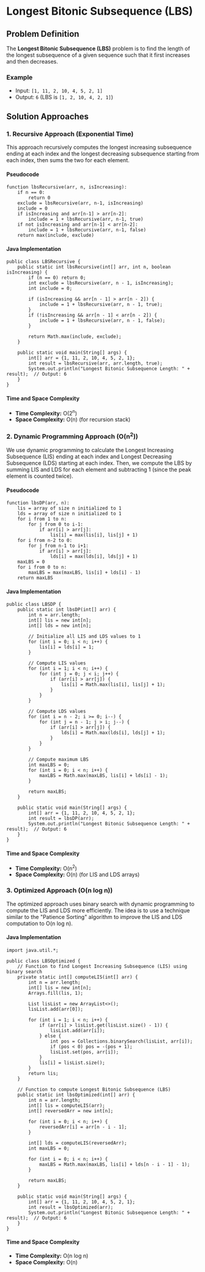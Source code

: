 Longest Bitonic Subsequence (LBS)
=================================

Problem Definition
------------------

The **Longest Bitonic Subsequence (LBS)** problem is to find the length of the longest subsequence of a given sequence such that it first increases and then decreases.

### Example

*   Input: `[1, 11, 2, 10, 4, 5, 2, 1]`
*   Output: `6` (LBS is `[1, 2, 10, 4, 2, 1]`)

Solution Approaches
-------------------

### 1\. Recursive Approach (Exponential Time)

This approach recursively computes the longest increasing subsequence ending at each index and the longest decreasing subsequence starting from each index, then sums the two for each element.

#### Pseudocode

    function lbsRecursive(arr, n, isIncreasing):
        if n == 0:
            return 0
        exclude = lbsRecursive(arr, n-1, isIncreasing)
        include = 0
        if isIncreasing and arr[n-1] > arr[n-2]:
            include = 1 + lbsRecursive(arr, n-1, true)
        if not isIncreasing and arr[n-1] < arr[n-2]:
            include = 1 + lbsRecursive(arr, n-1, false)
        return max(include, exclude)
    

#### Java Implementation

    public class LBSRecursive {
        public static int lbsRecursive(int[] arr, int n, boolean isIncreasing) {
            if (n == 0) return 0;
            int exclude = lbsRecursive(arr, n - 1, isIncreasing);
            int include = 0;
    
            if (isIncreasing && arr[n - 1] > arr[n - 2]) {
                include = 1 + lbsRecursive(arr, n - 1, true);
            }
            if (!isIncreasing && arr[n - 1] < arr[n - 2]) {
                include = 1 + lbsRecursive(arr, n - 1, false);
            }
    
            return Math.max(include, exclude);
        }
    
        public static void main(String[] args) {
            int[] arr = {1, 11, 2, 10, 4, 5, 2, 1};
            int result = lbsRecursive(arr, arr.length, true);
            System.out.println("Longest Bitonic Subsequence Length: " + result);  // Output: 6
        }
    }
    

#### Time and Space Complexity

*   **Time Complexity:** O(2<sup>n</sup>)
*   **Space Complexity:** O(n) (for recursion stack)

### 2\. Dynamic Programming Approach (O(n<sup>2</sup>))

We use dynamic programming to calculate the Longest Increasing Subsequence (LIS) ending at each index and Longest Decreasing Subsequence (LDS) starting at each index. Then, we compute the LBS by summing LIS and LDS for each element and subtracting 1 (since the peak element is counted twice).

#### Pseudocode

    function lbsDP(arr, n):
        lis = array of size n initialized to 1
        lds = array of size n initialized to 1
        for i from 1 to n:
            for j from 0 to i-1:
                if arr[i] > arr[j]:
                    lis[i] = max(lis[i], lis[j] + 1)
        for i from n-2 to 0:
            for j from n-1 to i+1:
                if arr[i] > arr[j]:
                    lds[i] = max(lds[i], lds[j] + 1)
        maxLBS = 0
        for i from 0 to n:
            maxLBS = max(maxLBS, lis[i] + lds[i] - 1)
        return maxLBS
    

#### Java Implementation

    public class LBSDP {
        public static int lbsDP(int[] arr) {
            int n = arr.length;
            int[] lis = new int[n];
            int[] lds = new int[n];
    
            // Initialize all LIS and LDS values to 1
            for (int i = 0; i < n; i++) {
                lis[i] = lds[i] = 1;
            }
    
            // Compute LIS values
            for (int i = 1; i < n; i++) {
                for (int j = 0; j < i; j++) {
                    if (arr[i] > arr[j]) {
                        lis[i] = Math.max(lis[i], lis[j] + 1);
                    }
                }
            }
    
            // Compute LDS values
            for (int i = n - 2; i >= 0; i--) {
                for (int j = n - 1; j > i; j--) {
                    if (arr[i] > arr[j]) {
                        lds[i] = Math.max(lds[i], lds[j] + 1);
                    }
                }
            }
    
            // Compute maximum LBS
            int maxLBS = 0;
            for (int i = 0; i < n; i++) {
                maxLBS = Math.max(maxLBS, lis[i] + lds[i] - 1);
            }
    
            return maxLBS;
        }
    
        public static void main(String[] args) {
            int[] arr = {1, 11, 2, 10, 4, 5, 2, 1};
            int result = lbsDP(arr);
            System.out.println("Longest Bitonic Subsequence Length: " + result);  // Output: 6
        }
    }
    

#### Time and Space Complexity

*   **Time Complexity:** O(n<sup>2</sup>)
*   **Space Complexity:** O(n) (for LIS and LDS arrays)

### 3\. Optimized Approach (O(n log n))

The optimized approach uses binary search with dynamic programming to compute the LIS and LDS more efficiently. The idea is to use a technique similar to the "Patience Sorting" algorithm to improve the LIS and LDS computation to O(n log n).

#### Java Implementation

    import java.util.*;
    
    public class LBSOptimized {
        // Function to find Longest Increasing Subsequence (LIS) using binary search
        private static int[] computeLIS(int[] arr) {
            int n = arr.length;
            int[] lis = new int[n];
            Arrays.fill(lis, 1);
    
            List lisList = new ArrayList<>();
            lisList.add(arr[0]);
    
            for (int i = 1; i < n; i++) {
                if (arr[i] > lisList.get(lisList.size() - 1)) {
                    lisList.add(arr[i]);
                } else {
                    int pos = Collections.binarySearch(lisList, arr[i]);
                    if (pos < 0) pos = -(pos + 1);
                    lisList.set(pos, arr[i]);
                }
                lis[i] = lisList.size();
            }
            return lis;
        }
    
        // Function to compute Longest Bitonic Subsequence (LBS)
        public static int lbsOptimized(int[] arr) {
            int n = arr.length;
            int[] lis = computeLIS(arr);
            int[] reversedArr = new int[n];
            
            for (int i = 0; i < n; i++) {
                reversedArr[i] = arr[n - i - 1];
            }
    
            int[] lds = computeLIS(reversedArr);
            int maxLBS = 0;
    
            for (int i = 0; i < n; i++) {
                maxLBS = Math.max(maxLBS, lis[i] + lds[n - i - 1] - 1);
            }
    
            return maxLBS;
        }
    
        public static void main(String[] args) {
            int[] arr = {1, 11, 2, 10, 4, 5, 2, 1};
            int result = lbsOptimized(arr);
            System.out.println("Longest Bitonic Subsequence Length: " + result);  // Output: 6
        }
    }
    

#### Time and Space Complexity

*   **Time Complexity:** O(n log n)
*   **Space Complexity:** O(n)